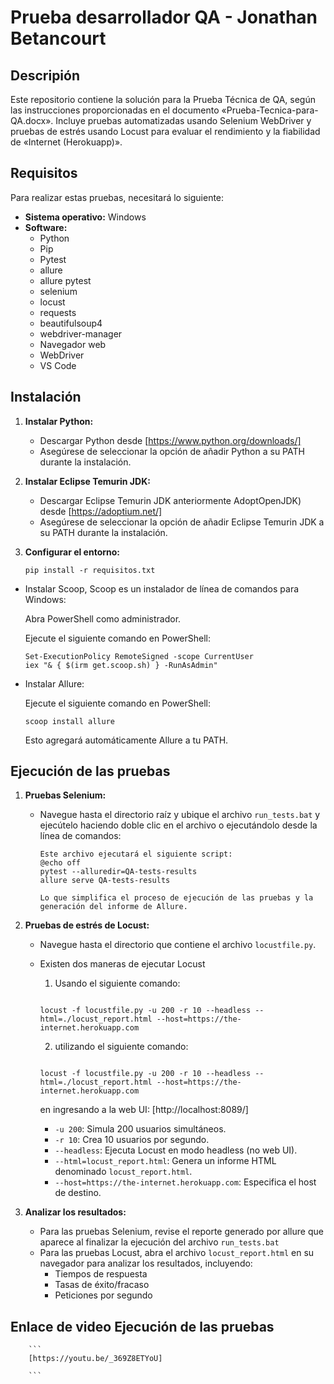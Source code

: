 # Prueba desarrollador QA - Jonathan Betancourt

## Descripión

Este repositorio contiene la solución para la Prueba Técnica de QA, según las instrucciones proporcionadas en el documento «Prueba-Tecnica-para-QA.docx». Incluye pruebas automatizadas usando Selenium WebDriver y pruebas de estrés usando Locust para evaluar el rendimiento y la fiabilidad de «Internet (Herokuapp)».

## Requisitos

Para realizar estas pruebas, necesitará lo siguiente:

*   **Sistema operativo:** Windows
*   **Software:**
    *   Python
    *   Pip
    *   Pytest
    *   allure
    *   allure pytest
    *   selenium
    *   locust
    *   requests
    *   beautifulsoup4
    *   webdriver-manager
    *   Navegador web
    *   WebDriver
    *   VS Code


## Instalación

1.  **Instalar Python:**
    *   Descargar Python desde [https://www.python.org/downloads/]
    *   Asegúrese de seleccionar la opción de añadir Python a su PATH durante la instalación.

1.  **Instalar Eclipse Temurin JDK:**
    *   Descargar Eclipse Temurin JDK anteriormente AdoptOpenJDK) desde [https://adoptium.net/]
    *   Asegúrese de seleccionar la opción de añadir Eclipse Temurin JDK a su PATH durante la instalación.


3.  **Configurar el entorno:**
    ```
    pip install -r requisitos.txt
    ```
*   Instalar Scoop, Scoop es un instalador de línea de comandos para Windows:

    Abra PowerShell como administrador.

    Ejecute el siguiente comando en PowerShell:

    ```
    Set-ExecutionPolicy RemoteSigned -scope CurrentUser
    iex "& { $(irm get.scoop.sh) } -RunAsAdmin"
    ```
*   Instalar Allure:

    Ejecute el siguiente comando en PowerShell:
    ```
    scoop install allure
    ```
    Esto agregará automáticamente Allure a tu PATH.



## Ejecución de las pruebas

1.  **Pruebas Selenium:**

    * Navegue hasta el directorio raíz y ubique el archivo `run_tests.bat` y ejecútelo haciendo doble clic en el archivo o ejecutándolo desde la línea de comandos:
        ```
        Este archivo ejecutará el siguiente script:
        @echo off
        pytest --alluredir=QA-tests-results
        allure serve QA-tests-results

        Lo que simplifica el proceso de ejecución de las pruebas y la generación del informe de Allure.

        ```

2.  **Pruebas de estrés de Locust:**
    * Navegue hasta el directorio que contiene el archivo `locustfile.py`.
    * Existen dos maneras de ejecutar Locust 
    
        1. Usando el siguiente comando:
        ```

        locust -f locustfile.py -u 200 -r 10 --headless --html=./locust_report.html --host=https://the-internet.herokuapp.com
        ```
        2. utilizando el siguiente comando:

        ```

        locust -f locustfile.py -u 200 -r 10 --headless --html=./locust_report.html --host=https://the-internet.herokuapp.com
        ```
        en ingresando a la web UI: [http://localhost:8089/]

        *   `-u 200`: Simula 200 usuarios simultáneos.
        *   `-r 10`: Crea 10 usuarios por segundo.
        *   `--headless`: Ejecuta Locust en modo headless (no web UI).
        *   `--html=locust_report.html`: Genera un informe HTML denominado `locust_report.html`.
        *   `--host=https://the-internet.herokuapp.com`: Especifica el host de destino.

3.  **Analizar los resultados:**
    * Para las pruebas Selenium, revise el reporte generado por allure que aparece al finalizar la ejecución del archivo `run_tests.bat`  
    * Para las pruebas Locust, abra el archivo `locust_report.html` en su navegador para analizar los resultados, incluyendo:
        * Tiempos de respuesta
        * Tasas de éxito/fracaso
        * Peticiones por segundo

## Enlace de video Ejecución de las pruebas
        ```
        [https://youtu.be/_369Z8ETYoU]

        ```